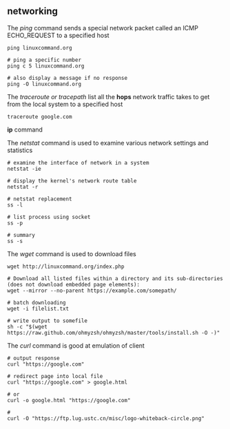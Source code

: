 ## networking

The *ping* command sends a special network packet called
an ICMP ECHO_REQUEST to a specified host

```shell
ping linuxcommand.org

# ping a specific number
ping c 5 linuxcommand.org

# also display a message if no response
ping -O linuxcommand.org
```

The *traceroute or tracepath* list all the **hops** network traffic takes
to get from the local system to a specified host
```shell
traceroute google.com
```

**ip** command

The *netstat* command is used to examine various network settings and statistics

```shell
# examine the interface of network in a system
netstat -ie

# display the kernel's network route table
netstat -r

# netstat replacement
ss -l

# list process using socket
ss -p

# summary
ss -s
```

The *wget* command is used to download files
```shell
wget http://linuxcommand.org/index.php

# Download all listed files within a directory and its sub-directories (does not download embedded page elements):
wget --mirror --no-parent https://example.com/somepath/

# batch downloading
wget -i filelist.txt

# write output to somefile
sh -c "$(wget https://raw.github.com/ohmyzsh/ohmyzsh/master/tools/install.sh -O -)"
```

The *curl* command is good at emulation of client
```shell
# output response
curl "https://google.com"

# redirect page into local file
curl "https://google.com" > google.html

# or
curl -o google.html "https://google.com"

#
curl -O "https://ftp.lug.ustc.cn/misc/logo-whiteback-circle.png"
```



